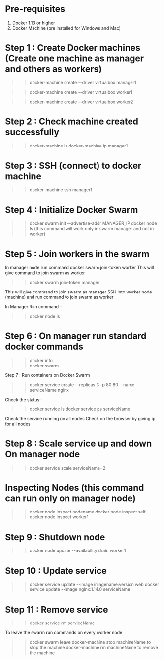 # Pre-requisites
1. Docker 1.13 or higher
2. Docker Machine (pre installed for Windows and  Mac)


# Step 1 :  Create Docker machines    (Create one machine as manager and others as workers)
>>  docker-machine create --driver virtualbox manager1

>>  docker-machine create --driver virtualbox worker1

>>  docker-machine create --driver virtualbox worker2


# Step 2 :  Check machine created successfully
>> docker-machine ls
>> docker-machine ip manager1


# Step 3 :  SSH (connect) to docker machine
>>  docker-machine ssh manager1


# Step 4 :  Initialize Docker Swarm    
>> docker swarm init --advertise-addr MANAGER_IP
>>  docker node ls    (this command will work only in swarm manager and not in worker)
   
   
# Step 5 :  Join workers in the swarm
In manager node run command  docker swarm join-token worker
This will give command to join swarm as worker

>> docker swarm join-token manager
    
This will give command to join swarm as manager
SSH into worker node (machine) and run command to join swarm as worker
   
In Manager Run command - 
>> docker node ls 				


# Step 6 :  On manager run standard docker commands

>> docker info      			 
>> docker swarm


Step 7 :  Run containers on Docker Swarm

>> docker service create --replicas 3 -p 80:80 --name serviceName nginx

Check the status:    
>> docker service ls
>> docker service ps serviceName
   
 Check the service running on all nodes
 Check on the browser by giving ip for all nodes


# Step 8 :  Scale service up and down On manager node 
>>  docker service scale serviceName=2
 
 
# Inspecting Nodes (this command can run only on manager node)
>> docker node inspect nodename
>> docker node inspect self
>> docker node inspect worker1


# Step 9 : Shutdown node
>> docker node update --availability drain worker1


# Step 10 :  Update service
>> docker service update --image imagename:version web
>> docker service update --image nginx:1.14.0 serviceName


# Step 11 :  Remove service
>> docker service rm serviceName


To leave the swarm run commands on every worker node
>>  docker swarm leave 
>>  docker-machine stop machineName 		  to stop the machine
>> docker-machine rm machineName 		      to remove the machine
